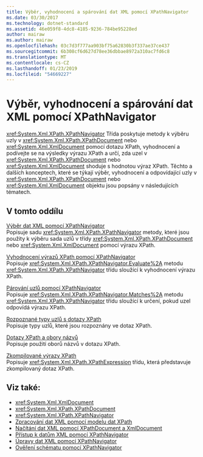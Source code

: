 ```yaml
---
title: Výběr, vyhodnocení a spárování dat XML pomocí XPathNavigator
ms.date: 03/30/2017
ms.technology: dotnet-standard
ms.assetid: 46e059f8-4dc8-4185-9236-784be95228ed
author: mairaw
ms.author: mairaw
ms.openlocfilehash: 03c7d3f777aa903bf75a62830b3f337ae37ce437
ms.sourcegitcommit: 6b308cf6d627d78ee36dbbae8972a310ac7fd6c8
ms.translationtype: MT
ms.contentlocale: cs-CZ
ms.lasthandoff: 01/23/2019
ms.locfileid: "54669227"
---
```

# <a name="selecting-evaluating-and-matching-xml-data-using-xpathnavigator"></a>Výběr, vyhodnocení a spárování dat XML pomocí XPathNavigator
<xref:System.Xml.XPath.XPathNavigator> Třída poskytuje metody k výběru uzly v <xref:System.Xml.XPath.XPathDocument> nebo <xref:System.Xml.XmlDocument> pomocí dotazu XPath, vyhodnocení a podívejte se na výsledky výrazu XPath a určí, zda uzel v <xref:System.Xml.XPath.XPathDocument> nebo <xref:System.Xml.XmlDocument> shoduje s hodnotou výraz XPath. Těchto a dalších konceptech, které se týkají výběr, vyhodnocení a odpovídající uzly v <xref:System.Xml.XPath.XPathDocument> nebo <xref:System.Xml.XmlDocument> objektu jsou popsány v následujících tématech.  
  
## <a name="in-this-section"></a>V tomto oddílu  
 [Výběr dat XML pomocí XPathNavigator](../../../../docs/standard/data/xml/select-xml-data-using-xpathnavigator.md)  
 Popisuje sadu <xref:System.Xml.XPath.XPathNavigator> metody, které jsou použity k výběru sada uzlů v třídy <xref:System.Xml.XPath.XPathDocument> nebo <xref:System.Xml.XmlDocument> pomocí výrazu XPath.  
  
 [Vyhodnocení výrazů XPath pomocí XPathNavigator](../../../../docs/standard/data/xml/evaluate-xpath-expressions-using-xpathnavigator.md)  
 Popisuje <xref:System.Xml.XPath.XPathNavigator.Evaluate%2A> metodu <xref:System.Xml.XPath.XPathNavigator> třídu sloužící k vyhodnocení výrazu XPath.  
  
 [Párování uzlů pomocí XPathNavigator](../../../../docs/standard/data/xml/matching-nodes-using-xpathnavigator.md)  
 Popisuje <xref:System.Xml.XPath.XPathNavigator.Matches%2A> metodu <xref:System.Xml.XPath.XPathNavigator> třídu sloužící k určení, pokud uzel odpovídá výrazu XPath.  
  
 [Rozpoznané typy uzlů s dotazy XPath](../../../../docs/standard/data/xml/node-types-recognized-with-xpath-queries.md)  
 Popisuje typy uzlů, které jsou rozpoznány ve dotaz XPath.  
  
 [Dotazy XPath a obory názvů](../../../../docs/standard/data/xml/xpath-queries-and-namespaces.md)  
 Popisuje použití oborů názvů v dotazu XPath.  
  
 [Zkompilované výrazy XPath](../../../../docs/standard/data/xml/compiled-xpath-expressions.md)  
 Popisuje <xref:System.Xml.XPath.XPathExpression> třídu, která představuje zkompilovaný dotaz XPath.  
  
## <a name="see-also"></a>Viz také:

- <xref:System.Xml.XmlDocument>
- <xref:System.Xml.XPath.XPathDocument>
- <xref:System.Xml.XPath.XPathNavigator>
- [Zpracování dat XML pomocí modelu dat XPath](../../../../docs/standard/data/xml/process-xml-data-using-the-xpath-data-model.md)
- [Načítání dat XML pomocí XPathDocument a XmlDocument](../../../../docs/standard/data/xml/reading-xml-data-using-xpathdocument-and-xmldocument.md)
- [Přístup k datům XML pomocí XPathNavigator](../../../../docs/standard/data/xml/accessing-xml-data-using-xpathnavigator.md)
- [Úpravy dat XML pomocí XPathNavigator](../../../../docs/standard/data/xml/editing-xml-data-using-xpathnavigator.md)
- [Ověření schématu pomocí XPathNavigator](../../../../docs/standard/data/xml/schema-validation-using-xpathnavigator.md)
